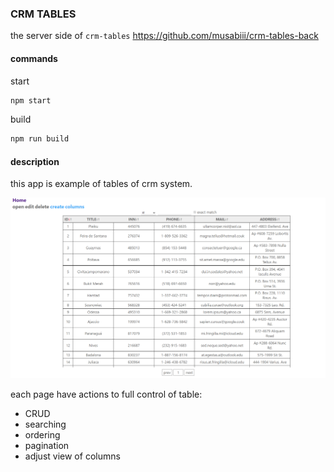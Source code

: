 ### CRM TABLES
the server side of `crm-tables` https://github.com/musabiii/crm-tables-back
#### commands
start
```bash
npm start
```

build
```bash
npm run build
```

#### description
this app is example of tables of crm system.

![image](/public/crm-tables.png)

each page have actions to full control of table:
- CRUD
- searching
- ordering
- pagination
- adjust view of columns
